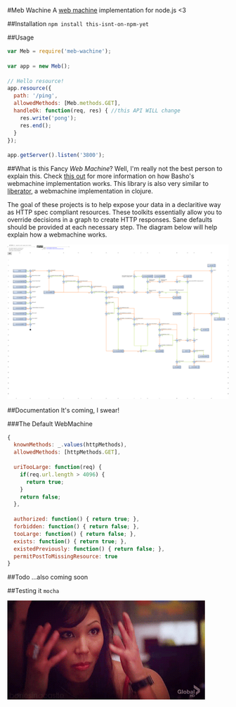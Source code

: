 #Meb Wachine
A [web machine](https://github.com/basho/webmachine/wiki) implementation
for node.js <3


##Installation
`npm install this-isnt-on-npm-yet`


##Usage

```javascript
var Meb = require('meb-wachine');

var app = new Meb();

// Hello resource!
app.resource({
  path: '/ping',
  allowedMethods: [Meb.methods.GET],
  handleOk: function(req, res) { //this API WILL change
    res.write('pong');
    res.end();
  }
});

app.getServer().listen('3800');
```


##What is this Fancy *Web Machine*?
Well, I'm really not the best person to explain this. Check
[this out](https://github.com/basho/webmachine/wiki) for more
information on how Basho's webmachine implementation works.
This library is also very similar to
[liberator](http://clojure-liberator.github.io/liberator/),
a webmachine implementation in clojure.


The goal of these projects is to help expose your data in a
declaritive way as HTTP spec compliant resources.
These toolkits essentially allow you to override decisions
in a graph to create HTTP responses. Sane defaults should be
provided at each necessary step. The diagram below will help
explain how a webmachine works.

![flo chart](https://raw.githubusercontent.com/rafkhan/meb-wachine/master/diagram.png)


##Documentation
It's coming, I swear!

###The Default WebMachine

```javascript
{
  knownMethods: _.values(httpMethods),
  allowedMethods: [httpMethods.GET],

  uriTooLarge: function(req) {
    if(req.url.length > 4096) {
      return true;
    }
    return false;
  },

  authorized: function() { return true; },
  forbidden: function() { return false; },
  tooLarge: function() { return false; },
  exists: function() { return true; },
  existedPreviously: function() { return false; },
  permitPostToMissingResource: true
}
```


##Todo
...also coming soon


##Testing it
`mocha`

![ayy](https://raw.githubusercontent.com/rafkhan/meb-wachine/master/boom.gif)


